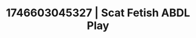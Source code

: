 ---
categories:
- Tasteful nudity
- AI-generated
- Mindful kink
- Erogenous zones
- Pierced & proud
- Dreamy pleasure
- ASMR
- Cosplay
image: /assets/images/1746603045327.jpg
layout: post
seo:
  description: Featured content with premium Scat Fetish, ABDL Play. HD images available.
  keywords: Scat Fetish, ABDL Play
  og_image: /assets/images/1746603045327.jpg
  schema_type: VisualArtwork
tags:
- '#1746603045327'
- ABDL Play
- Scat Fetish
title: 1746603045327 | Scat Fetish ABDL Play
---